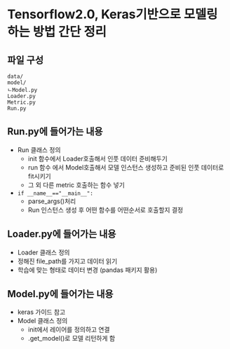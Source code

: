 # Tensorflow2.0, Keras기반으로 모델링하는 방법 간단 정리

## 파일 구성
```
data/
model/
ㄴModel.py
Loader.py
Metric.py
Run.py
```

## Run.py에 들어가는 내용
- Run 클래스 정의
  - init 함수에서 Loader호출해서 인풋 데이터 준비해두기
  - run 함수 에서 Model호출해서 모델 인스턴스 생성하고 준비된 인풋 데이터로 fit시키기
  - 그 외 다른 metric 호출하는 함수 넣기
- `if __name__=="__main__":`
  - parse_args()처리
  - Run 인스턴스 생성 후 어떤 함수를 어떤순서로 호출할지 결정

## Loader.py에 들어가는 내용
- Loader 클래스 정의
- 정해진 file_path를 가지고 데이터 읽기
- 학습에 맞는 형태로 데이터 변경 (pandas 패키지 활용)

## Model.py에 들어가는 내용
- keras 가이드 참고
- Model 클래스 정의
  - init에서 레이어를 정의하고 연결
  - .get_model()로 모델 리턴하게 함




